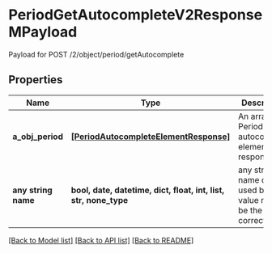 # PeriodGetAutocompleteV2ResponseMPayload

Payload for POST /2/object/period/getAutocomplete

## Properties
Name | Type | Description | Notes
------------ | ------------- | ------------- | -------------
**a_obj_period** | [**[PeriodAutocompleteElementResponse]**](PeriodAutocompleteElementResponse.md) | An array of Period autocomplete element response. | [optional] 
**any string name** | **bool, date, datetime, dict, float, int, list, str, none_type** | any string name can be used but the value must be the correct type | [optional]

[[Back to Model list]](../README.md#documentation-for-models) [[Back to API list]](../README.md#documentation-for-api-endpoints) [[Back to README]](../README.md)



